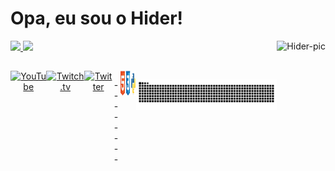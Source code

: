 <h1>Opa, eu sou o Hider!</h1>

<img align="right" alt="Hider-pic" height="335" src="https://cdn.discordapp.com/attachments/960986266160230492/960989972368863323/Image.png">

<div align="left">
  <a href="https://github.com/N0tHider">
  <img height="180em" src="https://github-readme-stats.vercel.app/api?username=N0tHider&&count_private=true&show_icons=true&&theme=dracula&include_all_commits=true"/>
  <img height="150em" src="https://github-readme-stats.vercel.app/api/top-langs/?username=N0tHider&layout=compact&langs_count=7&theme=dracula" />
</div>

##

<div align="center" style="display: flex; justify-content: space-between;">
  <a href="https://www.youtube.com/c/HiderxD" target="_blank">
    <img src="https://imgur.com/PMRCsrH.png" width="40" height="40" alt="YouTube">
  </a>
  <a href="https://www.twitch.tv/NotHider" target="_blank">
    <img src="https://imgur.com/rrxPUh0.png" width="40" height="40" alt="Twitch.tv">
  </a>
  <a href="https://twitter.com/NotHider" target="_blank">
    <img src="https://imgur.com/6UKZXAM.png" width="40" height="40" alt="Twitter">
  </a>
  <p>--------</p>
  <a href="https://github.com/N0tHider">
    <img src="https://raw.githubusercontent.com/devicons/devicon/master/icons/html5/html5-original.svg" width="40" height="40" alt="Twitter">
  </a>
  <a href="https://github.com/N0tHider">
    <img src="https://raw.githubusercontent.com/devicons/devicon/master/icons/css3/css3-original.svg" width="40" height="40" alt="Twitter">
  </a>
  <a href="https://github.com/N0tHider">
    <img src="https://raw.githubusercontent.com/devicons/devicon/master/icons/python/python-original.svg" width="40" height="40" alt="Twitter">
  </a>
<div>

  ![Snake animation](https://github.com/N0tHider/N0tHider/blob/output/github-contribution-grid-snake.svg)
</div>

<!--
**N0tHider/N0tHider** is a ✨ _special_ ✨ repository because its `README.md` (this file) appears on your GitHub profile.

Here are some ideas to get you started:

- 🔭 I’m currently working on ...
- 🌱 I’m currently learning ...
- 👯 I’m looking to collaborate on ...
- 🤔 I’m looking for help with ...
- 💬 Ask me about ...
- 📫 How to reach me: ...
- 😄 Pronouns: ...
- ⚡ Fun fact: ...
-->
